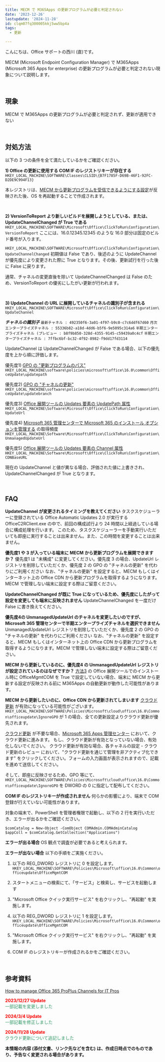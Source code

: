 ```yaml
---
title: MECM で M365Apps の更新プログラムが必要と判定されない
date: '2023-12-26'
lastupdate: '2024-11-28'
id: clqm07fq300005kkj5ww5bp4a
tags:
  - 更新

---
```


こんにちは、Office サポートの西川 (直)です。  

MECM (Microsoft Endpoint Configuration Manager) で M365Apps (Microsoft 365 Apps for enterprise) の更新プログラムが必要と判定されない現象について説明します。

<br>

現象
--
MECM で M365Apps の更新プログラムが必要と判定されず、更新が適用できない


<br>

対処方法
--
以下の 3 つの条件を全て満たしているかをご確認ください。

**1) Office の更新に使用する COM IF のレジストリキーが存在する**
`HKEY_LOCAL_MACHINE\SOFTWARE\Classes\CLSID\{B7F1785F-D69B-46F1-92FC-D2DE9C994F13}`

本レジストリは、[MECM から更新プログラムを受信できるようにする設定](https://learn.microsoft.com/ja-jp/deployoffice/updates/manage-microsoft-365-apps-updates-configuration-manager#enable-microsoft-365-apps-clients-to-receive-updates-from-configuration-manager)が反映された後、OS を再起動することで作成されます。

<br>

**2) VersionToReport より新しいビルドを展開しようとしている、または、UpdateChannelChanged が True である**
`HKEY_LOCAL_MACHINE\SOFTWARE\Microsoft\Office\ClickToRun\Configuration\VersionToReport`
ここには、16.0.12345.12345 のような 16.0 部分は固定のビルド番号が入ります。

`HKEY_LOCAL_MACHINE\SOFTWARE\Microsoft\Office\ClickToRun\Configuration\UpdateChannelChanged`
初期値は False であり、後述のように UpdateChannel が優先度により変更された際に True となります。その後、更新試行を行った後に False に戻ります。

通常、チャネルの変更直後を除いて UpdateChannelChanged は False のため、VersionToReport の優劣にしたがい更新が行われます。

<br>

**3) UpdateChannel の URL に展開しているチャネルの識別子が含まれる**
`HKEY_LOCAL_MACHINE\SOFTWARE\Microsoft\Office\ClickToRun\Configuration\UpdateChannel`

***チャネルの識別子***
`最新チャネル : 492350f6-3a01-4f97-b9c0-c7c6ddf67d60`
`月次エンタープライズチャネル : 55336b82-a18d-4dd6-b5f6-9e5095c314a6`
`半期エンタープライズチャネル (プレビュー : b8f9b850-328d-4355-9145-c59439a0c4cf`
`半期エンタープライズチャネル : 7ffbc6bf-bc32-4f92-8982-f9dd17fd3114`

UpdateChannel は UpdateChannelChanged が False である場合、以下の優先度を上から順に評価します。

優先度1) [GPO の "更新プログラムのパス"](https://learn.microsoft.com/ja-jp/deployoffice/updates/configure-update-settings-microsoft-365-apps)
`HKEY_LOCAL_MACHINE\software\policies\microsoft\office\16.0\common\OfficeUpdate\updatepath`

優先度2) [GPO の "チャネルの更新"](https://learn.microsoft.com/ja-jp/deployoffice/updates/configure-update-settings-microsoft-365-apps)
`HKEY_LOCAL_MACHINE\software\policies\microsoft\office\16.0\common\OfficeUpdate\updatebranch`

優先度3) [Office 展開ツールの Updates 要素の UpdatePath 属性](https://learn.microsoft.com/ja-jp/deployoffice/office-deployment-tool-configuration-options#updates-element)
`HKEY_LOCAL_MACHINE\Software\Microsoft\Office\ClickToRun\Configuration\UpdateUrl`

優先度4) [Microsoft 365 管理センターで Microsoft 365 のインストール オプションを管理する](https://learn.microsoft.com/ja-jp/deployoffice/manage-software-download-settings-office-365) の取得頻度
`HKEY_LOCAL_MACHINE\Software\Microsoft\Office\ClickToRun\Configuration\UnmanagedUpdateUrl`

優先度5) [Office 展開ツールの Updates 要素の Channel 属性](https://learn.microsoft.com/ja-jp/deployoffice/office-deployment-tool-configuration-options#updates-element)
`HKEY_LOCAL_MACHINE\Software\Microsoft\Office\ClickToRun\Configuration\CDNBaseURL`

現在の UpdateChannel と値が異なる場合、評価された値に上書きされ、UpdateChannelChanged が True となります。

<br>

FAQ
--
**UpdateChannel が変更されるタイミングを教えてください**
タスクスケジューラーに登録されている Office Automatic Updates 2.0 が実行する OfficeC2RClient.exe の中で、前回の構成試行より 24 時間以上経過している場合に構成処理を行います。
このため、タスクスケジューラーを手動実行いただいても即座に実行することは出来ません。また、この時間を変更することは出来ません。

**優先度1 や 3 が入っている端末に MECM から更新プログラムを展開できますか？**
優先度1 は "未構成" に変更してください。優先度 3 の場合、UpdateUrl レジストリを削除していただくか、優先度 2 の GPO の "チャネルの更新" を代わりにご利用ください
なお、"チャネルの更新" を設定すると、MECM もしくはインターネット上の Office CDN から更新プログラムを取得するようになります。MECM で管理しない端末に設定する際はご留意ください。


**UpdateChannelChanged が既に True になっているため、優先度にしたがって設定を変更しても端末に反映されません**
UpdateChannelChanged を一度だけ False に書き換えてください。


**優先度4の UnmanagedUpdateUrl のチャネルを変更したいのですが、Microsoft 365 管理センターで半期エンタープライズチャネルを選択できません**
UnmanagedUpdateUrl レジストリを削除していただくか、優先度 2 の GPO の "チャネルの更新" を代わりにご利用ください
なお、"チャネルの更新" を設定すると、MECM もしくはインターネット上の Office CDN から更新プログラムを取得するようになります。MECM で管理しない端末に設定する際はご留意ください。

**MECM から更新しているのに、優先度4 の UnmanagedUpdateUrl レジストリが設定されているのはなぜですか？**
[方法3](https://learn.microsoft.com/ja-jp/deployoffice/updates/manage-microsoft-365-apps-updates-configuration-manager#enable-microsoft-365-apps-clients-to-receive-updates-from-configuration-manager) の Office 展開ツールでのインストール時に OfficeMgmtCOM を True で設定していない場合、端末に MECM から更新する設定が反映される前に M365Apps の自動更新が動作した可能性があります。

**MECM から更新したいのに、Office CDN から更新されてしまいます**
[クラウド更新](https://learn.microsoft.com/ja-jp/microsoft-365-apps/admin-center/cloud-update) が有効になっている可能性がございます。
`HKEY_LOCAL_MACHINE\SOFTWARE\Policies\Microsoft\cloud\office\16.0\Common\officeupdate\IgnoreGPO` が 1 の場合、全ての更新設定よりクラウド更新が優先されます。

[クラウド更新](https://learn.microsoft.com/ja-jp/microsoft-365-apps/admin-center/cloud-update) が不要な場合、[Microsoft 365 Apps 管理センター](https://config.office.com/) において、クラウド更新に進みます。
もし、クラウド更新が有効となっていない場合、有効化しないでください。
クラウド更新が有効な場合、各チャネルの設定 - クラウド更新のレビュー において、"クラウド更新を通じて管理を非アクティブ化できます" をクリックしてください。フォームの入力画面が表示されますので、記載を進めて送信してください。

そして、即座に反映させるため、GPO 等にて、`HKEY_LOCAL_MACHINE\SOFTWARE\Policies\Microsoft\cloud\office\16.0\Common\officeupdate\IgnoreGPO` を DWORD の 0 に指定して配布してください。

**COM IF のレジストリキーが作成されません**
何らかの影響により、端末で COM 登録が行えていない可能性があります。

対象の端末で、PowerShell を管理者権限で起動し、以下の 2 行を実行いただき、エラーが出るかをご確認ください。

```
$comCatalog = New-Object -ComObject COMAdmin.COMAdminCatalog
$appColl = $comCatalog.GetCollection("Applications")
```

**エラーが出る場合**
OS 観点で調査が必要であると考えられます。

**エラーが出ない場合**
以下の手順をご実施ください。
 
1. 以下の REG_DWORD レジストリに 0 を設定します。
`HKEY_LOCAL_MACHINE\SOFTWARE\Policies\Microsoft\office\16.0\Common\officeupdate\OfficeMgmtCOM`

2. スタートメニューの検索にて、「サービス」と検索し、サービスを起動します
3. "Microsoft Office クイック実行サービス" を右クリックし、"再起動" を実施します。

4. 以下の REG_DWORD レジストリに 1 を設定します。
`HKEY_LOCAL_MACHINE\SOFTWARE\Policies\Microsoft\office\16.0\Common\officeupdate\OfficeMgmtCOM`

5. "Microsoft Office クイック実行サービス" を右クリックし、"再起動" を実施します。
6. COM IF のレジストリキーが作成されるかをご確認ください。


<br>

参考資料
--
[How to manage Office 365 ProPlus Channels for IT Pros](https://techcommunity.microsoft.com/t5/microsoft-365-blog/how-to-manage-office-365-proplus-channels-for-it-pros/ba-p/795813)

<span style="color:#ff0000">**2023/12/27  Update**</span>  
<span style="color:#339966">一部記載を変更しました</span>

<span style="color:#ff0000">**2024/3/4  Update**</span>  
<span style="color:#339966">一部記載を修正しました</span>

<span style="color:#ff0000">**2024/11/28  Update**</span>  
<span style="color:#339966">クラウド更新について追記しました</span>

**本情報の内容 (添付文書、リンク先などを含む) は、作成日時点でのものであり、予告なく変更される場合があります。**